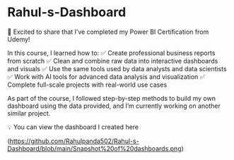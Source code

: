 # Rahul-s-Dashboard
📢 Excited to share that I’ve completed my Power BI Certification from Udemy!

In this course, I learned how to:
✅ Create professional business reports from scratch
✅ Clean and combine raw data into interactive dashboards and visuals
✅ Use the same tools used by data analysts and data scientists
✅ Work with AI tools for advanced data analysis and visualization
✅ Complete full-scale projects with real-world use cases

As part of the course, I followed step-by-step methods to build my own dashboard using the data provided, and I’m currently working on another similar project.

💡 You can view the dashboard I created here

(https://github.com/Rahulpanda502/Rahul-s-Dashboard/blob/main/Snapshot%20of%20dashboards.png)
